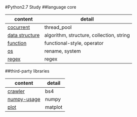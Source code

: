 #Python2.7 Study
##language core

content | detail 
--- | --- 
[cocurrent](./language_core_and_lib/concurrent) | thread_pool
[data structure](./language_core_and_lib/data_structure) | algorithm, structure, collection, string 
[function](./language_core_and_lib/function) | functional-style, operator 
[os](./language_core_and_lib/os) | rename, system 
[regex](./language_core_and_lib/regex) | regex 

##third-party libraries

content | detail 
--- | --- 
[crawler](./third_party_library/crawler) | bs4 
[numpy-usage](./third_party_library/numpy_usage) | numpy
[plot](./third_party_library/plot) | matplot